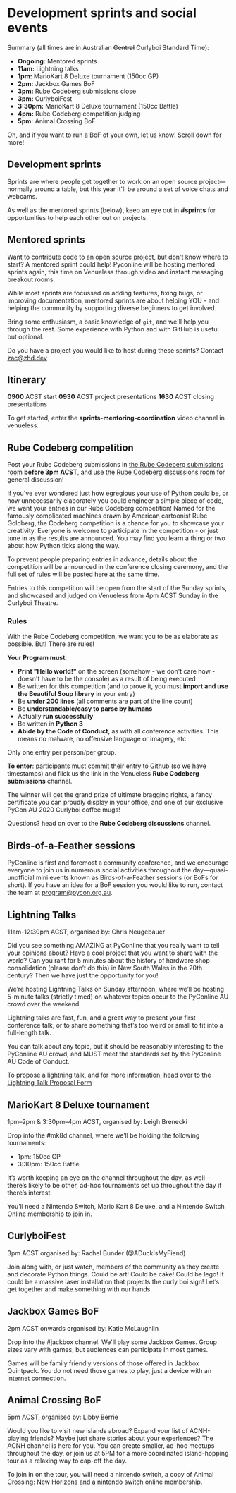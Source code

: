 ---
---

# Development sprints and social events

Summary (all times are in Australian <del>Central</del> Curlyboi Standard Time):

- **Ongoing:** Mentored sprints
- **<time datetime="2020-08-06T11:00+09:30">11am</time>:** Lightning talks
- **<time datetime="2020-08-06T13:00+09:30">1pm</time>:** MarioKart 8 Deluxe tournament (150cc GP)
- **<time datetime="2020-08-06T14:00+09:30">2pm</time>:** Jackbox Games BoF
- **<time datetime="2020-08-06T15:00+09:30">3pm</time>:** Rube Codeberg submissions close
- **<time datetime="2020-08-06T15:00+09:30">3pm</time>:** CurlyboiFest
- **<time datetime="2020-08-06T15:30+09:30">3:30pm</time>:** MarioKart 8 Deluxe tournament (150cc Battle)
- **<time datetime="2020-08-06T16:00+09:30">4pm</time>:** Rube Codeberg competition judging
- **<time datetime="2020-08-06T17:00+09:30">5pm</time>:** Animal Crossing BoF


Oh, and if you want to run a BoF of your own, let us know! Scroll down for more!

## Development sprints

Sprints are where people get together to work on an open source project&mdash;normally around a table, but this year it'll be around a set of voice chats and webcams.

As well as the mentored sprints (below), keep an eye out in **#sprints** for opportunities to help each other out on projects.

## Mentored sprints

Want to contribute code to an open source project, but don't know where to start? A mentored sprint could help! Pyconline will be hosting mentored sprints again, this time on Venueless through video and instant messaging breakout rooms.

While most sprints are focussed on adding features, fixing bugs, or improving documentation, mentored sprints are about helping YOU - and helping the community by supporting diverse beginners to get involved.

Bring some enthusiasm, a basic knowledge of `git`, and we'll help you through the rest. Some experience with Python and with GitHub is useful but optional.

Do you have a project you would like to host during these sprints? Contact [zac@zhd.dev](mailto:zac@zhd.dev)

## Itinerary
**0900** ACST start
**0930** ACST project presentations
**1630** ACST closing presentations

To get started, enter the **sprints-mentoring-coordination** video channel in venueless.


## Rube Codeberg competition

Post your Rube Codeberg submissions in [the Rube Codeberg submissions room](https://pyconau.venueless.events/rooms/21846fdb-16fc-46ab-b032-710b4dd0bee6) **before <time datetime="2020-08-06T15:00+09:30">3pm ACST</time>**, and use [the Rube Codeberg discussions room](https://pyconau.venueless.events/rooms/bd1836ab-a8e4-4637-aeff-46738fe13d20) for general discussion!

If you've ever wondered just how egregious your use of Python could be, or how unnecessarily elaborately you could engineer a simple piece of code, we want your entries in our Rube Codeberg competition! Named for the famously complicated machines drawn by American cartoonist Rube Goldberg, the Codeberg competition is a chance for you to showcase your creativity. Everyone is welcome to participate in the competition - or just tune in as the results are announced. You may find you learn a thing or two about how Python ticks along the way.

To prevent people preparing entries in advance, details about the competition will be announced in the conference closing ceremony, and the full set of rules will be posted here at the same time.


Entries to this competition will be open from the start of the Sunday sprints, and showcased and judged on Venueless from <time datetime="2020-08-06T16:00+09:30">4pm ACST</time> Sunday in the Curlyboi Theatre.


### Rules

With the Rube Codeberg competition, we want you to be as elaborate as possible. But! There are rules!

**Your Program must**:

* **Print "Hello world!"** on the screen (somehow - we don't care how - doesn't have to be the console) as a result of being executed
* Be written for this competition (and to prove it, you must **import and use the Beautiful Soup library** in your entry)
* Be **under 200 lines** (all comments are part of the line count)
* Be **understandable/easy to parse by humans**
* Actually **run successfully**
* Be written in **Python 3**
* **Abide by the Code of Conduct**, as with all conference activities. This means no malware, no offensive language or imagery, etc

Only one entry per person/per group.

**To enter**: participants must commit their entry to Github (so we have timestamps) and flick us the link in the Venueless **Rube Codeberg submissions** channel.

The winner will get the grand prize of ultimate bragging rights, a fancy certificate you can proudly display in your office, and one of our exclusive PyCon AU 2020 Curlyboi coffee mugs!

Questions? head on over to the **Rube Codeberg discussions** channel.

## Birds-of-a-Feather sessions

PyConline is first and foremost a community conference, and we encourage everyone to join us in numerous social activities throughout the day&mdash;quasi-unofficial mini events known as Birds-of-a-Feather sessions (or BoFs for short). If you have an idea for a BoF session you would like to run, contact the team at [program@pycon.org.au](mailto:program@pycon.org.au).


## Lightning Talks

11am-12:30pm ACST, organised by: Chris Neugebauer

Did you see something AMAZING at PyConline that you really want to tell your opinions about? Have a cool project that you want to share with the world? Can you rant for 5 minutes about the history of hardware shop consolidation (please don’t do this) in New South Wales in the 20th century? Then we have just the opportunity for you!

We’re hosting Lightning Talks on Sunday afternoon, where we’ll be hosting 5-minute talks (strictly timed) on whatever topics occur to the PyConline AU crowd over the weekend.

Lightning talks are fast, fun, and a great way to present your first conference talk, or to share something that’s too weird or small to fit into a full-length talk.

You can talk about any topic, but it should be reasonably interesting to the PyConline AU crowd, and MUST meet the standards set by the PyConline AU Code of Conduct.

To propose a lightning talk, and for more information, head over to the [Lightning Talk Proposal Form](https://forms.gle/MMHuLirugucBbrS88)


## MarioKart 8 Deluxe tournament

1pm–2pm & 3:30pm–4pm ACST, organised by: Leigh Brenecki

Drop into the #mk8d channel, where we’ll be holding the following tournaments:

*   1pm: 150cc GP
*   3:30pm: 150cc Battle

It’s worth keeping an eye on the channel throughout the day, as well—there’s likely to be other, ad-hoc tournaments set up throughout the day if there’s interest.

You’ll need a Nintendo Switch, Mario Kart 8 Deluxe, and a Nintendo Switch Online membership to join in.


## CurlyboiFest

3pm ACST organised by: Rachel Bunder (@ADuckIsMyFiend)


Join along with, or just watch, members of the community as they create and decorate Python things. Could be art! Could be cake! Could be lego! It could be a massive laser installation that projects the curly boi sign!  Let’s get together and make something with our hands.


## Jackbox Games BoF

2pm ACST onwards organised by: Katie McLaughlin

Drop into the #jackbox channel. We'll play some Jackbox Games. Group sizes vary with games, but audiences can participate in most games.

Games will be family friendly versions of those offered in Jackbox Quintpack. You do not need those games to play, just a device with an internet connection.


## Animal Crossing BoF

5pm ACST, organised by: Libby Berrie

Would you like to visit new islands abroad? Expand your list of ACNH-playing friends? Maybe just share stories about your experiences? The ACNH channel is here for you. You can create smaller, ad-hoc meetups throughout the day, or join us at 5PM for a more coordinated island-hopping tour as a relaxing way to cap-off the day.

To join in on the tour, you will need a nintendo switch, a copy of Animal Crossing: New Horizons and a nintendo switch online membership.
